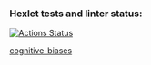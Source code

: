 ### Hexlet tests and linter status:
[![Actions Status](https://github.com/ola-9/layout-designer-project-lvl1/workflows/hexlet-check/badge.svg)](https://github.com/ola-9/layout-designer-project-lvl1/actions)

[cognitive-biases](real-bucket.surge.sh)